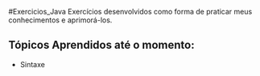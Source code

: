 #Exercicios_Java
Exercícios desenvolvidos como forma de praticar meus conhecimentos e aprimorá-los.

## Tópicos Aprendidos até o momento:
- Sintaxe
